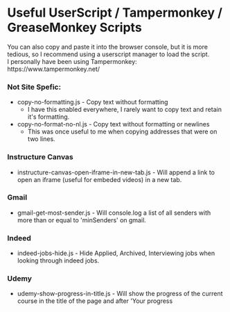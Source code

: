 # Useful UserScript / Tampermonkey / GreaseMonkey Scripts

<p>
    You can also copy and paste it into the browser console, but it is more tedious, so I recommend using a userscript manager to load the script. <br>
    I personally have been using Tampermonkey: https://www.tampermonkey.net/
</p>

### Not Site Spefic:
* copy-no-formatting.js - Copy text without formatting
    * I have this enabled everywhere, I rarely want to copy text and retain it's formatting.
* copy-no-format-no-nl.js - Copy text without formatting or newlines
    * This was once useful to me when copying addresses that were on two lines.
    
### Instructure Canvas
* instructure-canvas-open-iframe-in-new-tab.js - Will append a link to open an iframe (useful for embeded videos) in a new tab.

### Gmail
* gmail-get-most-sender.js - Will console.log a list of all senders with more than or equal to 'minSenders' on gmail.

### Indeed
* indeed-jobs-hide.js - Hide Applied, Archived, Interviewing jobs when looking through indeed jobs.

### Udemy
* udemy-show-progress-in-title.js - Will show the progress of the current course in the title of the page and after 'Your progress
